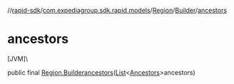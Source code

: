 //[rapid-sdk](../../../../index.md)/[com.expediagroup.sdk.rapid.models](../../index.md)/[Region](../index.md)/[Builder](index.md)/[ancestors](ancestors.md)

# ancestors

[JVM]\

public final [Region.Builder](index.md)[ancestors](ancestors.md)([List](https://docs.oracle.com/javase/8/docs/api/java/util/List.html)&lt;[Ancestors](../../-ancestors/index.md)&gt;ancestors)
